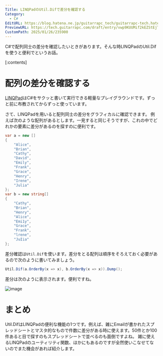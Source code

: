 ```yaml
---
Title: LINQPadのUtil.Difで差分を確認する
Category:
  - C#
EditURL: https://blog.hatena.ne.jp/guitarrapc_tech/guitarrapc-tech.hatenablog.com/atom/entry/6802418398324078504
PreviewURL: https://tech.guitarrapc.com/draft/entry/vwp9KUUMif2kEZStEjTpsKyaHrs
CustomPath: 2025/01/26/235900
---
```


C#で配列同士の差分を確認したいときがあります。そんな時LINQPadのUtil.Difを使うと便利でというお話。

[:contents]

# 配列の差分を確認する

[LINQPad](https://www.linqpad.net/)はC#をサクッと書いて実行できる軽量なプレイグラウンドです。ずっと前に布教されてからずっと使っています。

さて、LINQPadを用いると配列同士の差分をグラフィカルに確認できます。
例えば次のような配列があるとします。一見すると同じそうですが、これの中でどれかの要素に差分があるのを探すのに便利です。

```cs
var a = new []
{
    "Alice",
    "Brian",
    "Cathy",
    "David",
    "Emily",
    "Frank",
    "Grace",
    "Henry",
    "Irene",
    "Julia"
};
var b = new string[]
{
    "Cathy",
    "Brian",
    "Henry",
    "Alice",
    "Emi1y",
    "Grace",
    "Frank",
    "lrene",
    "JuIia"
};
```

差分確認は`Util.Dif`を使います。差分をとる配列は順序をそろえておく必要があるので次のように書いてみましょう。

```cs
Util.Dif(a.OrderBy(x => x), b.OrderBy(x => x)).Dump();
```

差分は次のように表示されます。便利ですね。

![image](https://github.com/user-attachments/assets/f078f214-7956-447f-baa2-4111055ce0c6)

# まとめ

Util.DifはLINQPadの便利な機能の1つです。例えば、雑にEmailが書かれたスプレッドシートとマスタ的なもので件数に差分がある時に使えます。50件とか100件あると目で探すのもスプレッドシートで並べるのも面倒ですよね。
雑に使えるLINQPadのユーティリティ関数、ほかにもあるのですが全然使いこなせてないのでまた機会があれば紹介します。
